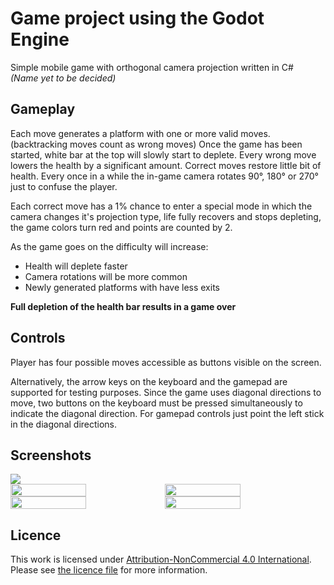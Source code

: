 # Game project using the Godot Engine
Simple mobile game with orthogonal camera projection written in C#<br>
*(Name yet to be decided)*

## Gameplay
Each move generates a platform with one or more valid moves. (backtracking moves count as wrong moves)
Once the game has been started, white bar at the top will slowly start to deplete.
Every wrong move lowers the health by a significant amount. Correct moves restore little bit of health.
Every once in a while the in-game camera rotates 90°, 180° or 270° just to confuse the player.

Each correct move has a 1% chance to enter a special mode in which the camera changes it's projection type,
life fully recovers and stops depleting, the game colors turn red and points are counted by 2.

As the game goes on the difficulty will increase:
* Health will deplete faster
* Camera rotations will be more common
* Newly generated platforms with have less exits

**Full depletion of the health bar results in a game over**

## Controls
Player has four possible moves accessible as buttons visible on the screen.

Alternatively, the arrow keys on the keyboard and the gamepad are supported for testing purposes.
Since the game uses diagonal directions to move, two buttons on the keyboard must be pressed simultaneously to indicate the diagonal direction.
For gamepad controls just point the left stick in the diagonal directions.

## Screenshots
<img src="https://github.com/Pomoc48/godot/blob/main/assets/screenshots/game4.png">
<div style="display: flex;">
  <img width="49%" src="https://github.com/Pomoc48/godot/blob/main/assets/screenshots/game6.png">
  <img width="49%" src="https://github.com/Pomoc48/godot/blob/main/assets/screenshots/game2.png">
</div>
<div style="display: flex;">
  <img width="49%" src="https://github.com/Pomoc48/godot/blob/main/assets/screenshots/game3.png">
  <img width="49%" src="https://github.com/Pomoc48/godot/blob/main/assets/screenshots/game5.png">
</div>


## Licence
This work is licensed under [Attribution-NonCommercial 4.0 International](https://creativecommons.org/licenses/by-nc/4.0/legalcode). Please see [the licence file](LICENCE.md) for more information.

